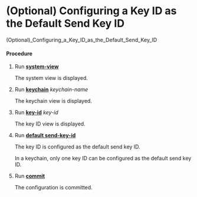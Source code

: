 (Optional) Configuring a Key ID as the Default Send Key ID
==========================================================

(Optional)_Configuring_a_Key_ID_as_the_Default_Send_Key_ID

#### Procedure

1. Run [**system-view**](cmdqueryname=system-view)
   
   
   
   The system view is displayed.
2. Run [**keychain**](cmdqueryname=keychain) *keychain-name*
   
   
   
   The keychain view is displayed.
3. Run [**key-id**](cmdqueryname=key-id) *key-id*
   
   
   
   The key ID view is displayed.
4. Run [**default send-key-id**](cmdqueryname=default+send-key-id)
   
   
   
   The key ID is configured as the default send key ID.
   
   
   
   In a keychain, only one key ID can be configured as the default send key ID.
5. Run [**commit**](cmdqueryname=commit)
   
   
   
   The configuration is committed.